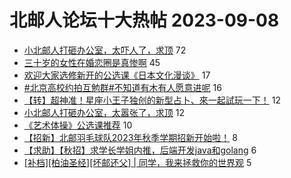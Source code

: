 # 北邮人论坛十大热帖 2023-09-08

- [小北邮人打砸办公室，太吓人了，求顶](https://bbs.byr.cn/article/Picture/3348622) 72
- [三十岁的女性在婚恋圈是真惨啊](https://bbs.byr.cn/article/Friends/2044875) 45
- [欢迎大家选修新开的公选课《日本文化漫谈》](https://bbs.byr.cn/article/AimBUPT/107645) 17
- [#北京高校约拍互勉群#不知道有木有人愿意进呢](https://bbs.byr.cn/article/Photo/268716) 16
- [【转】超神准！星座小王子独创的新型占卜、來一起試玩一下！](https://bbs.byr.cn/article/Constellations/326533) 12
- [小北邮人打砸办公室，太嚣张了，求顶](https://bbs.byr.cn/article/Talking/6399934) 12
- [《艺术体操》公选课推荐](https://bbs.byr.cn/article/Dancing/70649) 10
- [【招新】北邮羽毛球队2023年秋季学期招新开始啦！](https://bbs.byr.cn/article/Badminton/162948) 8
- [【求助】【秋招】求学长学姐内推，后端开发java和golang](https://bbs.byr.cn/article/Job/2195760) 6
- [[补档][柏油圣经][坏邮还父] | 同学，我来拯救你的世界观](https://bbs.byr.cn/article/Joke/730263) 5


